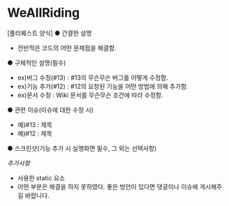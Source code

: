# WeAllRiding
[풀리퀘스트 양식]
● 간결한 설명
- 전반적은 코드의 어떤 문제점을 해결함.

● 구체적인 설명(필수)
- ex)버그 수정(#13) : #13의 무슨무슨 버그를 어떻게 수정함.
- ex)기능 추가(#12) : #12의 요청된 기능을 어떤 방법에 의해 추가함.
- ex)문서 수정 : Wiki 문서를 무슨무슨 조건에 따라 수정함.

● 관련 이슈(이슈에 대한 수정 시)
- 예)#13 : 제목
- 예)#12 : 제목

● 스크린샷(기능 추가 시 실행화면 필수, 그 외는 선택사항)

*추가사항*
- 사용한 static 요소
- 어떤 부분은 해결을 하지 못하였다. 좋은 방안이 있다면 댓글이나 이슈에 게시해주길 바랍니다.
